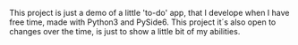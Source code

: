 This project is just a demo of a little 'to-do' app, that I develope when I have free time, made with Python3 and PySide6. 
This project it´s also open to changes over the time, is just to show a little bit of my abilities.
